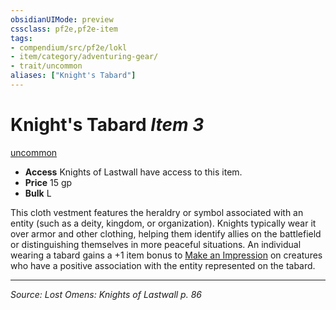 ```yaml
---
obsidianUIMode: preview
cssclass: pf2e,pf2e-item
tags:
- compendium/src/pf2e/lokl
- item/category/adventuring-gear/
- trait/uncommon
aliases: ["Knight's Tabard"]
---
```

# Knight's Tabard *Item 3*  
[uncommon](uncommon.md "Uncommon Rarity Trait")  

- **Access** Knights of Lastwall have access to this item.
- **Price** 15 gp
- **Bulk** L

This cloth vestment features the heraldry or symbol associated with an entity (such as a deity, kingdom, or organization). Knights typically wear it over armor and other clothing, helping them identify allies on the battlefield or distinguishing themselves in more peaceful situations. An individual wearing a tabard gains a +1 item bonus to [Make an Impression](make-an-impression.md) on creatures who have a positive association with the entity represented on the tabard.


---
*Source: Lost Omens: Knights of Lastwall p. 86*